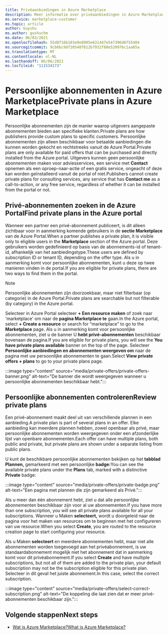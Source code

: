 ```yaml
---
title: Privéaanbiedingen in Azure Marketplace
description: Meer informatie over privéaanbiedingen in Azure Marketplace.
ms.service: marketplace-customer
ms.topic: article
author: Guyshu
ms.author: gushuchm
ms.date: 06/03/2021
ms.openlocfilehash: 55d0716b183e9e8905e631447e547396d6f55404
ms.sourcegitcommit: 9cb6bc9df20540f812b7932f88e520976c1aa85a
ms.translationtype: MT
ms.contentlocale: nl-NL
ms.lasthandoff: 06/06/2021
ms.locfileid: "111534173"
---
```

# <a name="private-plans-in-azure-marketplace"></a><span data-ttu-id="23485-103">Persoonlijke abonnementen in Azure Marketplace</span><span class="sxs-lookup"><span data-stu-id="23485-103">Private plans in Azure Marketplace</span></span>

<span data-ttu-id="23485-104">Persoonlijke abonnementen zijn de manier waarop uitgevers aangepaste abonnementen bieden aan specifieke klanten.</span><span class="sxs-lookup"><span data-stu-id="23485-104">Private plans are how publishers provide custom plans to specific customers.</span></span> <span data-ttu-id="23485-105">Persoonlijke abonnementen zijn alleen beschikbaar voor betaalde aanbiedingen die kunnen worden gekocht en rechtstreeks vanuit de Azure Portal.</span><span class="sxs-lookup"><span data-stu-id="23485-105">Private plans are only available for paid offers that can be purchased and directly installed from the Azure portal.</span></span> <span data-ttu-id="23485-106">Uitgevers kunnen geen persoonlijke abonnementen maken voor adviesservices, een service met **Contact** opnemen als een oproep-naar-actie of een gratis service, ongeacht of deze kan worden geïnstalleerd vanuit de portal of niet.</span><span class="sxs-lookup"><span data-stu-id="23485-106">Publishers cannot create private plans for consulting services, any service that has **Contact me** as a call-to-action, or any free service, regardless of whether it can be installed from the portal or not.</span></span>

## <a name="find-private-plans-in-the-azure-portal"></a><span data-ttu-id="23485-107">Privé-abonnementen zoeken in de Azure Portal</span><span class="sxs-lookup"><span data-stu-id="23485-107">Find private plans in the Azure portal</span></span>

<span data-ttu-id="23485-108">Wanneer een partner een privé-abonnement publiceert, is dit alleen zichtbaar voor in aanmerking komende gebruikers in de **sectie Marketplace** van de Azure Portal.</span><span class="sxs-lookup"><span data-stu-id="23485-108">When a partner publishes a private plan, it is visible only to eligible users in the **Marketplace** section of the Azure portal.</span></span> <span data-ttu-id="23485-109">Deze gebruikers worden gedefinieerd op basis van de abonnements-id of tenant-id, afhankelijk van het aanbiedingstype.</span><span class="sxs-lookup"><span data-stu-id="23485-109">These users are defined by subscription ID or tenant ID, depending on the offer type.</span></span> <span data-ttu-id="23485-110">Als u in aanmerking komt voor persoonlijke abonnementen, kunt u deze op twee manieren vinden in de portal.</span><span class="sxs-lookup"><span data-stu-id="23485-110">If you are eligible for private plans, there are two ways to find them in the portal.</span></span>

> [!NOTE]
> <span data-ttu-id="23485-111">Persoonlijke abonnementen zijn doorzoekbaar, maar niet filterbaar (op categorie) in de Azure Portal.</span><span class="sxs-lookup"><span data-stu-id="23485-111">Private plans are searchable but not filterable (by category) in the Azure portal.</span></span>

<span data-ttu-id="23485-112">Selecteer in Azure Portal selecteer **+ Een resource maken** of zoek naar 'marketplace' om naar de **pagina Marketplace te** gaan.</span><span class="sxs-lookup"><span data-stu-id="23485-112">In the Azure portal, select **+ Create a resource** or search for “marketplace” to go to the **Marketplace** page.</span></span> <span data-ttu-id="23485-113">Als u in aanmerking komt voor persoonlijke abonnementen, ziet u de banner U **hebt privé-abonnementen** beschikbaar bovenaan de pagina.</span><span class="sxs-lookup"><span data-stu-id="23485-113">If you are eligible for private plans, you will see the **You have private plans available** banner on the top of the page.</span></span> <span data-ttu-id="23485-114">Selecteer **Persoonlijke aanbiedingen en abonnementen weergeven om** naar de pagina met uw persoonlijke abonnementen te gaan.</span><span class="sxs-lookup"><span data-stu-id="23485-114">Select **View private offers + plans** to go to your private plans page.</span></span>

:::image type="content" source="media/private-offers/private-offers-banner.png" alt-text="De banner die wordt weergegeven wanneer u persoonlijke abonnementen beschikbaar hebt.":::

## <a name="review-private-plans"></a><span data-ttu-id="23485-116">Persoonlijke abonnementen controleren</span><span class="sxs-lookup"><span data-stu-id="23485-116">Review private plans</span></span>

<span data-ttu-id="23485-117">Een privé-abonnement maakt deel uit van verschillende plannen in een aanbieding.</span><span class="sxs-lookup"><span data-stu-id="23485-117">A private plan is part of several plans in an offer.</span></span> <span data-ttu-id="23485-118">Elke aanbieding kan meerdere plannen hebben, zowel openbaar als privé, maar persoonlijke abonnementen worden weergegeven onder een afzonderlijke lijst van openbare abonnementen.</span><span class="sxs-lookup"><span data-stu-id="23485-118">Each offer can have multiple plans, both public and private, but private plans are shown under a separate listing from public plans.</span></span>

<span data-ttu-id="23485-119">U kunt de beschikbare persoonlijke abonnementen bekijken op het **tabblad Plannen,** gemarkeerd met een persoonlijke **badge:**</span><span class="sxs-lookup"><span data-stu-id="23485-119">You can see the available private plans under the **Plans** tab, marked with a distinctive **Private** badge:</span></span>

:::image type="content" source="media/private-offers/private-badge.png" alt-text="Een pagina met plannen die zijn gemarkeerd als Privé.":::

<span data-ttu-id="23485-121">Als u meer dan één abonnement hebt, ziet u dat alle persoonlijke abonnementen beschikbaar zijn voor al uw abonnementen.</span><span class="sxs-lookup"><span data-stu-id="23485-121">If you have more than one subscription, you will see all private plans available for all your subscriptions.</span></span> <span data-ttu-id="23485-122">Wanneer u Maken **selecteert,** wordt u doorgeleid naar de pagina voor het maken van resources om te beginnen met het configureren van uw resource.</span><span class="sxs-lookup"><span data-stu-id="23485-122">When you select **Create**, you are routed to the resource creation page to start configuring your resource.</span></span>

<span data-ttu-id="23485-123">Als u Maken **selecteert** en meerdere abonnementen hebt, maar niet alle abonnementen worden toegevoegd aan het privéabonnement, is uw standaardabonnement mogelijk niet het abonnement dat in aanmerking komt voor dit privéabonnement.</span><span class="sxs-lookup"><span data-stu-id="23485-123">If you select **Create** and have multiple subscriptions, but not all of them are added to the private plan, your default subscription may not be the subscription eligible for this private plan.</span></span> <span data-ttu-id="23485-124">Selecteer in dit geval het juiste abonnement.</span><span class="sxs-lookup"><span data-stu-id="23485-124">In this case, select the correct subscription.</span></span>

:::image type="content" source="media/private-offers/select-correct-subscription.png" alt-text="De koppeling die laat zien dat er meer privé-abonnementen beschikbaar zijn.":::

## <a name="next-steps"></a><span data-ttu-id="23485-126">Volgende stappen</span><span class="sxs-lookup"><span data-stu-id="23485-126">Next steps</span></span>

- [<span data-ttu-id="23485-127">Wat is Azure Marketplace?</span><span class="sxs-lookup"><span data-stu-id="23485-127">What is Azure Marketplace?</span></span>](azure-marketplace-overview.md)
